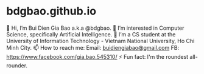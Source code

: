 # bdgbao.github.io
👋 Hi, I’m Bui Dien Gia Bao a.k.a @bdgbao.
👀 I’m interested in Computer Science, specifically Artificial Intelligence.
🌱 I’m a CS student at the University of Information Technology - Vietnam National University, Ho Chi Minh City.
📫 How to reach me:
Email: buidiengiabao@gmail.com
FB: https://www.facebook.com/gia.bao.545310/
⚡ Fun fact: I'm the roundest all-rounder.
